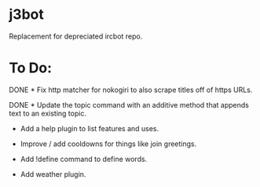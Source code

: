 j3bot
=====

Replacement for depreciated ircbot repo.

To Do:
======

DONE * Fix http matcher for nokogiri to also scrape titles off of https URLs.

DONE * Update the topic command with an additive method that appends text to an existing topic.

* Add a help plugin to list features and uses.

* Improve / add cooldowns for things like join greetings.

* Add !define command to define words.

* Add weather plugin.
